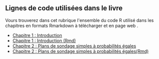 ## Lignes de code utilisées dans le livre

Vours trouverez dans cet rubrique l'ensemble du code R utilisé dans les chapitres en formats Rmarkdown à télécharger et en page web .
   
   * [Chapitre 1 : Introduction](Code/Introduction.html)
   * [Chapitre 1 : Introduction (Rmd)](Code/Introduction.Rmd)
   * [Chapitre 2 : Plans de sondage simples à probabilités égales](Code/Chapitre%202%20Plan%20Simples.html)
   * [Chapitre 2 : Plans de sondage simples à probabilités égales(Rmd)](Code/Chapitre%202%20Plan%20Simples.Rmd)
